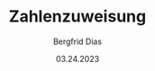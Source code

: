 ---
uid: help-de-number-allocation
title: Zahlenzuweisung
description: Zahlenzuweisung
author: Bergfrid Dias
date: 03.24.2023
keywords: Nummer, Zähler
content_type: concept
audience: settings
audience_tooltip: Settings and maintenance
language: de
---